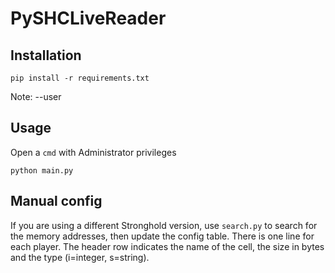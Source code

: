 # PySHCLiveReader
## Installation
`pip install -r requirements.txt`

Note: --user

## Usage
Open a `cmd` with Administrator privileges

`python main.py`

## Manual config

If you are using a different Stronghold version, use `search.py` to search for the memory addresses, then update the config table.
There is one line for each player. The header row indicates the name of the cell, the size in bytes and the type (i=integer, s=string).
